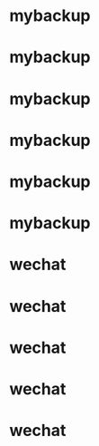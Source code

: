 # mybackup
# mybackup
# mybackup
# mybackup
# mybackup
# mybackup
# wechat
# wechat
# wechat
# wechat
# wechat
